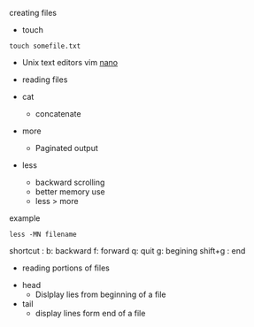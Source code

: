 creating files

- touch
```
touch somefile.txt
```

- Unix text editors
vim
[nano](http://www.nano-editor.org)

- reading files

* cat
  - concatenate

* more
  - Paginated output

* less
  - backward scrolling
  - better memory use
  - less > more

example
```
less -MN filename

```
shortcut :
  b: backward
  f: forward
  q: quit
  g: begining
  shift+g : end

- reading portions of files

* head
  - Dislplay lies from beginning of a file
* tail
  - display lines form end of a file
